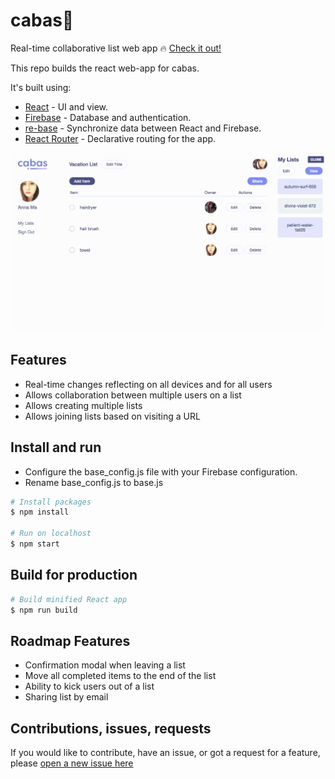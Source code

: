 # cabas🎍
Real-time collaborative list web app 🔥
[Check it out!](https://cabas-a8b4a.firebaseapp.com/ "Official site")

This repo builds the react web-app for cabas. 

It's built using:

- [React](https://github.com/facebook/react) - UI and view.
- [Firebase](http://firebase.com) - Database and authentication.
- [re-base](https://github.com/tylermcginnis/re-base) - Synchronize data between React and Firebase.
- [React Router](https://github.com/ReactTraining/react-router) - Declarative routing for the app.

![cabas demo](./src/images/cabas_gif.gif "cabas demo")

## Features
- Real-time changes reflecting on all devices and for all users
- Allows collaboration between multiple users on a list
- Allows creating multiple lists
- Allows joining lists based on visiting a URL

## Install and run
- Configure the base_config.js file with your Firebase configuration.
- Rename base_config.js to base.js
``` bash
# Install packages
$ npm install

# Run on localhost
$ npm start
```

## Build for production
``` bash
# Build minified React app
$ npm run build
```

## Roadmap Features
- Confirmation modal when leaving a list
- Move all completed items to the end of the list
- Ability to kick users out of a list
- Sharing list by email

## Contributions, issues, requests
If you would like to contribute, have an issue, or got a request for a feature, please [open a new issue here](https://github.com/annuhdo/cabas/issues/new)
